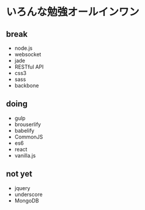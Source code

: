 # いろんな勉強オールインワン

## break
- node.js
- websocket
- jade
- RESTful API
- css3
- sass
- backbone

## doing
- gulp
- brouserlify
- babelify
- CommonJS
- es6
- react
- vanilla.js

## not yet
- jquery
- underscore
- MongoDB
